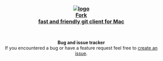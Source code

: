 <div align="center">

### [![logo](https://avatars1.githubusercontent.com/u/22393631?v=3&s=200)<br/>Fork<br>fast and friendly git client for Mac](https://git-fork.com)

 

**Bug and issue tracker**  
If you encountered a bug or have a feature request feel free to [create an issue](https://github.com/ForkIssues/Tracker/issues/new).

</div>
